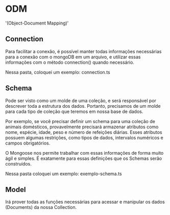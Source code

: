 # ODM 
'(Object-Document Mapping)'

## Connection
Para facilitar a conexão, é possível manter todas informações necessárias para a conexão com o mongoDB em um arquivo, e utilizar essas informações com o método connection() quando necessário.

Nessa pasta, coloquei um exemplo: connection.ts

## Schema 
Pode ser visto como um molde de uma coleção, e será responsável por descrever toda a estrutura dos dados. Portanto, precisamos de um molde para cada tipo de coleção que teremos em nossa base de dados.

Por exemplo, se você precisar definir um schema para uma coleção de animais domésticos, provavelmente precisará armazenar atributos como nome, espécie, idade, peso e número de refeições diárias. Esses atributos possuem algumas restrições, como tipos de dados, intervalos numéricos e campos obrigatórios.

O Mongoose nos permite trabalhar com essas informações de forma muito ágil e simples. É exatamente para essas definições que os Schemas serão construídos. 

Nessa pasta coloquei um exemplo: exemplo-schema.ts

## Model 
Irá prover todas as funções necessárias para acessar e manipular os dados (Documents) da nossa Collection.
